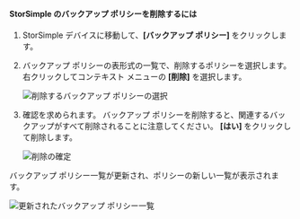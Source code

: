 
<!--author=alkohli last changed: 01/02/17-->

#### <a name="to-delete-a-storsimple-backup-policy"></a>StorSimple のバックアップ ポリシーを削除するには

1. StorSimple デバイスに移動して、**[バックアップ ポリシー]** をクリックします。

2. バックアップ ポリシーの表形式の一覧で、削除するポリシーを選択します。 右クリックしてコンテキスト メニューの **[削除]** を選択します。

    ![削除するバックアップ ポリシーの選択](./media/storsimple-8000-delete-backup-policy/deletebupol1.png)

3. 確認を求められます。 バックアップ ポリシーを削除すると、関連するバックアップがすべて削除されることに注意してください。 **[はい]** をクリックして削除します。

    ![削除の確定](./media/storsimple-8000-delete-backup-policy/deletebupol2.png)

バックアップ ポリシー一覧が更新され、ポリシーの新しい一覧が表示されます。

![更新されたバックアップ ポリシー一覧](./media/storsimple-8000-delete-backup-policy/deletebupol5.png)